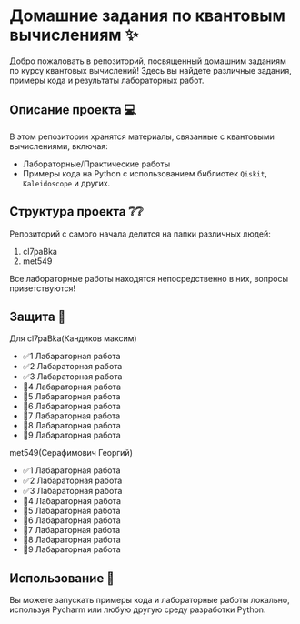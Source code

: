 # Домашние задания по квантовым вычислениям ✨

Добро пожаловать в репозиторий, посвященный домашним заданиям по курсу квантовых вычислений! Здесь вы найдете различные задания, примеры кода и результаты лабораторных работ.


## Описание проекта 💻
В этом репозитории хранятся материалы, связанные с квантовыми вычислениями, включая:
- Лабораторные/Практические работы
- Примеры кода на Python с использованием библиотек `Qiskit`, `Kaleidoscope` и других.

## Структура проекта ❔❔
Репозиторий с самого начала делится на папки различных людей: 

1. cl7paBka
2. met549

Все лабораторные работы находятся непосредственно в них, вопросы приветствуются!

## Защита 📖
Для cl7paBka(Кандиков максим)
- ✅1 Лабараторная работа
- ✅2 Лабараторная работа
- ✅3 Лабараторная работа
- 🔨4 Лабараторная работа
- 🔨5 Лабараторная работа
- 🔨6 Лабараторная работа
- 🔨7 Лабараторная работа
- 🔨8 Лабараторная работа
- 🔨9 Лабараторная работа

met549(Серафимович Георгий)
- ✅1 Лабараторная работа
- ✅2 Лабараторная работа
- ✅3 Лабараторная работа
- 🔨4 Лабараторная работа
- 🔨5 Лабараторная работа
- 🔨6 Лабараторная работа
- 🔨7 Лабараторная работа
- 🔨8 Лабараторная работа
- 🔨9 Лабараторная работа

## Использование 🚀
Вы можете запускать примеры кода и лабораторные работы локально, используя Pycharm или любую другую среду разработки Python.


